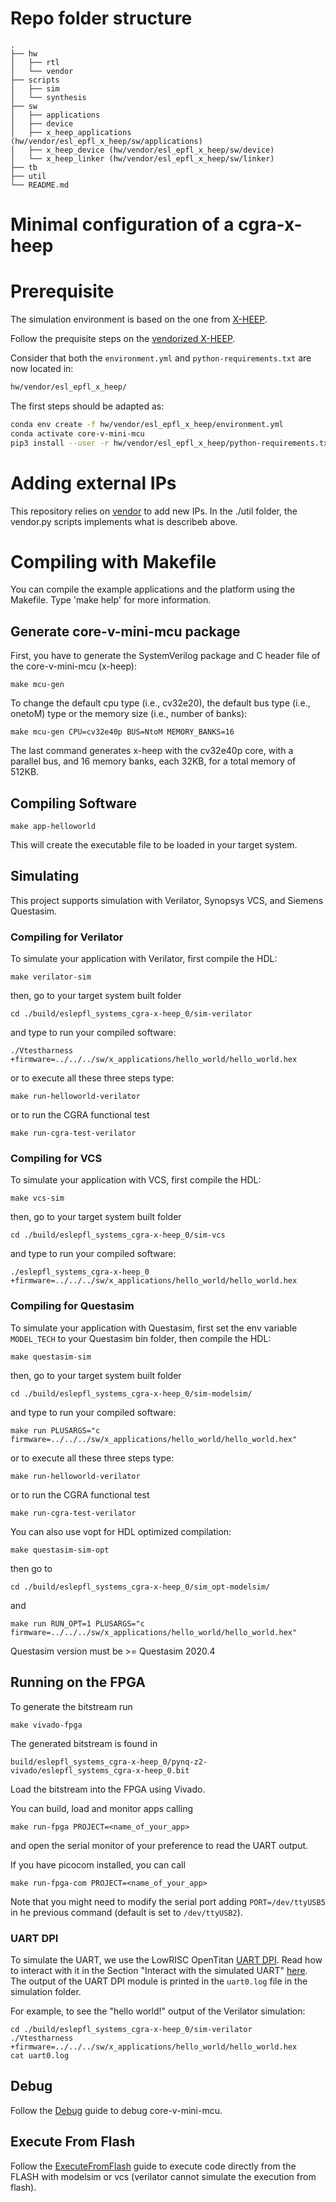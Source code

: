 # Repo folder structure

    .
    ├── hw
    │   ├── rtl
    │   └── vendor
    ├── scripts
    │   ├── sim
    │   └── synthesis
    ├── sw
    │   ├── applications
    │   ├── device
    │   ├── x_heep_applications (hw/vendor/esl_epfl_x_heep/sw/applications)
    │   ├── x_heep_device (hw/vendor/esl_epfl_x_heep/sw/device)
    │   └── x_heep_linker (hw/vendor/esl_epfl_x_heep/sw/linker)
    ├── tb
    ├── util
    └── README.md



Minimal configuration of a cgra-x-heep
============================

# Prerequisite

The simulation environment is based on the one from [X-HEEP](https://github.com/esl-epfl/x-heep).

Follow the prequisite steps on the [vendorized X-HEEP](https://github.com/esl-epfl/cgra_x_heep/tree/main/hw/vendor/esl_epfl_x_heep#prerequisite).

Consider that both the `environment.yml` and `python-requirements.txt` are now located in:
```bash
hw/vendor/esl_epfl_x_heep/
```
The first steps should be adapted as:
```bash
conda env create -f hw/vendor/esl_epfl_x_heep/environment.yml
conda activate core-v-mini-mcu
pip3 install --user -r hw/vendor/esl_epfl_x_heep/python-requirements.txt
```

# Adding external IPs

This repository relies on [vendor](https://docs.opentitan.org/doc/ug/vendor_hw/) to add new IPs.
In the ./util folder, the vendor.py scripts implements what is describeb above.

# Compiling with Makefile

You can compile the example applications and the platform using the Makefile. Type 'make help' for more information.

## Generate core-v-mini-mcu package

First, you have to generate the SystemVerilog package and C header file of the core-v-mini-mcu (x-heep):

```
make mcu-gen
```

To change the default cpu type (i.e., cv32e20), the default bus type (i.e., onetoM) type
or the memory size (i.e., number of banks):

```
make mcu-gen CPU=cv32e40p BUS=NtoM MEMORY_BANKS=16
```

The last command generates x-heep with the cv32e40p core, with a parallel bus, and 16 memory banks,
each 32KB, for a total memory of 512KB.

## Compiling Software

```
make app-helloworld
```

This will create the executable file to be loaded in your target system.

## Simulating

This project supports simulation with Verilator, Synopsys VCS, and Siemens Questasim.

### Compiling for Verilator

To simulate your application with Verilator, first compile the HDL:

```
make verilator-sim
```

then, go to your target system built folder

```
cd ./build/eslepfl_systems_cgra-x-heep_0/sim-verilator
```

and type to run your compiled software:

```
./Vtestharness +firmware=../../../sw/x_applications/hello_world/hello_world.hex
```

or to execute all these three steps type:

```
make run-helloworld-verilator
```

or to run the CGRA functional test

```
make run-cgra-test-verilator
```


### Compiling for VCS

To simulate your application with VCS, first compile the HDL:

```
make vcs-sim
```

then, go to your target system built folder

```
cd ./build/eslepfl_systems_cgra-x-heep_0/sim-vcs
```

and type to run your compiled software:

```
./eslepfl_systems_cgra-x-heep_0 +firmware=../../../sw/x_applications/hello_world/hello_world.hex
```

### Compiling for Questasim

To simulate your application with Questasim, first set the env variable `MODEL_TECH` to your Questasim bin folder, then compile the HDL:

```
make questasim-sim
```

then, go to your target system built folder

```
cd ./build/eslepfl_systems_cgra-x-heep_0/sim-modelsim/
```

and type to run your compiled software:

```
make run PLUSARGS="c firmware=../../../sw/x_applications/hello_world/hello_world.hex"
```

or to execute all these three steps type:

```
make run-helloworld-verilator
```

or to run the CGRA functional test

```
make run-cgra-test-verilator
```

You can also use vopt for HDL optimized compilation:

```
make questasim-sim-opt
```

then go to

```
cd ./build/eslepfl_systems_cgra-x-heep_0/sim_opt-modelsim/
```
and

```
make run RUN_OPT=1 PLUSARGS="c firmware=../../../sw/x_applications/hello_world/hello_world.hex"
```

Questasim version must be >= Questasim 2020.4

## Running on the FPGA

To generate the bitstream run
```
make vivado-fpga
```

The generated bitstream is found in
```
build/eslepfl_systems_cgra-x-heep_0/pynq-z2-vivado/eslepfl_systems_cgra-x-heep_0.bit
```

Load the bitstream into the FPGA using Vivado.

You can build, load and monitor apps calling
```
make run-fpga PROJECT=<name_of_your_app>
```
and open the serial monitor of your preference to read the UART output.

If you have picocom installed, you can call
```
make run-fpga-com PROJECT=<name_of_your_app>
```
Note that you might need to modify the serial port adding `PORT=/dev/ttyUSB5` in he previous command (default is set to `/dev/ttyUSB2`).

### UART DPI

To simulate the UART, we use the LowRISC OpenTitan [UART DPI](https://github.com/lowRISC/opentitan/tree/master/hw/dv/dpi/uartdpi).
Read how to interact with it in the Section "Interact with the simulated UART" [here](https://docs.opentitan.org/doc/ug/getting_started_verilator/).
The output of the UART DPI module is printed in the `uart0.log` file in the simulation folder.

For example, to see the "hello world!" output of the Verilator simulation:

```
cd ./build/eslepfl_systems_cgra-x-heep_0/sim-verilator
./Vtestharness +firmware=../../../sw/x_applications/hello_world/hello_world.hex
cat uart0.log
```
## Debug

Follow the [Debug](./hw/vendor/esl_epfl_x_heep/Debug.md) guide to debug core-v-mini-mcu.

## Execute From Flash

Follow the [ExecuteFromFlash](./hw/vendor/esl_epfl_x_heep/ExecuteFromFlash.md) guide to execute code directly from the FLASH with modelsim or vcs (verilator cannot simulate the execution from flash).
